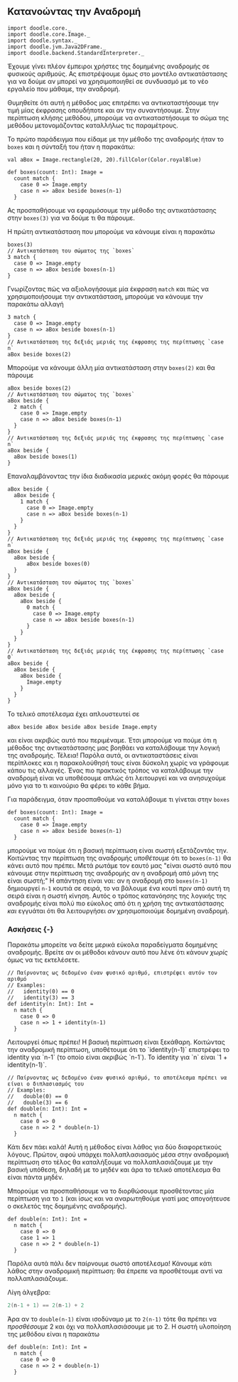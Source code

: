 ## Κατανοώντας την Αναδρομή

```tut:invisible
import doodle.core._
import doodle.core.Image._
import doodle.syntax._
import doodle.jvm.Java2DFrame._
import doodle.backend.StandardInterpreter._
```

Έχουμε γίνει πλέον έμπειροι χρήστες της δομημένης αναδρομής σε φυσικούς αριθμούς.
Ας επιστρέψουμε όμως στο μοντέλο αντικατάστασης για να δούμε αν μπορεί να χρησιμοποιηθεί σε συνδυασμό με το νέο εργαλείο που μάθαμε, την αναδρομή.

Θυμηθείτε ότι αυτή η μέθοδος μας επιτρέπει να αντικαταστήσουμε την τιμή μίας έκφρασης οπουδήποτε και αν την συναντήσουμε.
Στην περίπτωση κλήσης μεθόδου, μπορούμε να αντικαταστήσουμε το σώμα της μεθόδου μετονομάζοντας καταλλήλως τις παραμέτρους.

Το πρώτο παράδειγμα που είδαμε με την μέθοδο της αναδρομής ήταν το `boxes` και η σύνταξή του ήταν η παρακάτω:

```tut:silent
val aBox = Image.rectangle(20, 20).fillColor(Color.royalBlue)

def boxes(count: Int): Image =
  count match {
    case 0 => Image.empty
    case n => aBox beside boxes(n-1)
  }
```

Ας προσπαθήσουμε να εφαρμόσουμε την μέθοδο της αντικατάστασης στην `boxes(3)` για να δούμε τι θα πάρουμε.

Η πρώτη αντικατάσταση που μπορούμε να κάνουμε είναι η παρακάτω

```tut:silent
boxes(3)
// Αντικατάσταση του σώματος της `boxes`
3 match {
  case 0 => Image.empty
  case n => aBox beside boxes(n-1)
}
```

Γνωρίζοντας πώς να αξιολογήσουμε μία έκφραση `match` και πώς να χρησιμοποιήσουμε την αντικατάσταση, μπορούμε να κάνουμε την παρακάτω αλλαγή

```tut:silent
3 match {
  case 0 => Image.empty
  case n => aBox beside boxes(n-1)
}
// Αντικατάσταση της δεξιάς μεριάς της έκφρασης της περίπτωσης `case n`
aBox beside boxes(2)
```

Μπορούμε να κάνουμε άλλη μία αντικατάσταση στην `boxes(2)` και θα πάρουμε

```tut:silent
aBox beside boxes(2)
// Αντικατάσταση του σώματος της `boxes`
aBox beside {
  2 match {
    case 0 => Image.empty
    case n => aBox beside boxes(n-1)
  }
}
// Αντικατάσταση της δεξιάς μεριάς της έκφρασης της περίπτωσης `case n`
aBox beside {
  aBox beside boxes(1)
}
```

Επαναλαμβάνοντας την ίδια διαδικασία μερικές ακόμη φορές θα πάρουμε

```tut:silent
aBox beside {
  aBox beside {
    1 match {
      case 0 => Image.empty
      case n => aBox beside boxes(n-1)
    }
  }
}
// Αντικατάσταση της δεξιάς μεριάς της έκφρασης της περίπτωσης `case n`
aBox beside {
  aBox beside {
      aBox beside boxes(0)
  }
}
// Αντικατάσταση του σώματος της `boxes`
aBox beside {
  aBox beside {
    aBox beside {
      0 match {
        case 0 => Image.empty
        case n => aBox beside boxes(n-1)
      }
    }
  }
}
// Αντικατάσταση της δεξιάς μεριάς της έκφρασης της περίπτωσης `case 0`
aBox beside {
  aBox beside {
    aBox beside {
      Image.empty
    }
  }
}
```

Το τελικό αποτέλεσμα έχει απλουστευτεί σε

```tut:silent
aBox beside aBox beside aBox beside Image.empty
```

και είναι ακριβώς αυτό που περιμέναμε.
Έτσι μπορούμε να πούμε ότι η μέθοδος της αντικατάστασης μας βοηθάει να καταλάβουμε την λογική της αναδρομής.
Τέλεια!
Παρόλα αυτά, οι αντικαταστάσεις είναι περίπλοκες και η παρακολούθησή τους είναι δύσκολη χωρίς να γράφουμε κάπου τις αλλαγές.
Ένας πιο πρακτικός τρόπος να καταλάβουμε την αναδρομή είναι να υποθέσουμε απλώς ότι λειτουργεί και να ανησυχούμε μόνο για το τι καινούριο θα φέρει το κάθε βήμα.

Για παράδειγμα, όταν προσπαθούμε να καταλάβουμε τι γίνεται στην `boxes`

```tut:silent
def boxes(count: Int): Image =
  count match {
    case 0 => Image.empty
    case n => aBox beside boxes(n-1)
  }
```

μπορούμε να πούμε ότι η βασική περίπτωση είναι σωστή εξετάζοντάς την.
Κοιτώντας την περίπτωση της αναδρομής *υποθέτουμε* ότι το `boxes(n-1)` θα κάνει αυτό που πρέπει.
Μετά ρωτάμε τον εαυτό μας "είναι σωστό αυτό που κάνουμε στην περίπτωση της αναδρομής αν η αναδρομή από μόνη της είναι σωστή;"
Η απάντηση είναι ναι: αν η αναδρομή στο `boxes(n-1)` δημιουργεί `n-1` κουτιά σε σειρά, το να βάλουμε ένα κουτί πριν από αυτή τη σειρά είναι η σωστή κίνηση.
Αυτός ο τρόπος κατανόησης της λογικής της αναδρομής είναι πολύ πιο εύκολος από ότι η χρήση της αντικατάστασης *και* εγγυάται ότι θα λειτουργήσει *αν* χρησιμοποιούμε δομημένη αναδρομή.


### Ασκήσεις {-}

Παρακάτω μπορείτε να δείτε μερικά εύκολα παραδείγματα δομημένης αναδρομής.
Βρείτε αν οι μέθοδοι κάνουν αυτό που λένε ότι κάνουν *χωρίς* όμως να τις εκτελέσετε.

```tut:silent
// Παίρνοντας ως δεδομένο έναν φυσικό αριθμό, επιστρέφει αυτόν τον αριθμό
// Examples: 
//   identity(0) == 0
//   identity(3) == 3
def identity(n: Int): Int =
  n match {
    case 0 => 0
    case n => 1 + identity(n-1)
  }
```

<div class="solution">
Λειτουργεί όπως πρέπει!
Η βασική περίπτωση είναι ξεκάθαρη.
Κοιτώντας την αναδρομική περίπτωση, υποθέτουμε ότι το `identity(n-1)` επιστρέφει το identity για `n-1` (το οποίο είναι ακριβώς `n-1`).
Το identity για `n` είναι `1 + identity(n-1)`.
</div>

```tut:silent
// Παίρνοντας ως δεδομένο έναν φυσικό αριθμό, το αποτέλεσμα πρέπει να είναι ο διπλασιασμός του
// Examples: 
//   double(0) == 0
//   double(3) == 6
def double(n: Int): Int =
  n match {
    case 0 => 0
    case n => 2 * double(n-1)
  }
```

<div class="solution">
Κάτι δεν πάει καλά!
Αυτή η μέθοδος είναι λάθος για δύο διαφορετικούς λόγους.
Πρώτον, αφού υπάρχει πολλαπλασιασμός μέσα στην αναδρομική περίπτωση στο τέλος θα καταλήξουμε να πολλαπλασιάζουμε με την βασική υπόθεση, δηλαδή με το μηδέν και άρα το τελικό αποτέλεσμα θα είναι πάντα μηδέν.

Μπορούμε να προσπαθήσουμε να το διορθώσουμε προσθέτοντας μία περίπτωση για το `1` (και ίσως και να αναρωτηθούμε γιατί μας απογοήτευσε ο σκελετός της δομημένης αναδρομής).

```tut:silent
def double(n: Int): Int =
  n match {
    case 0 => 0
    case 1 => 1
    case n => 2 * double(n-1)
  }
```

Παρόλα αυτά πάλι δεν παίρνουμε σωστό αποτέλεσμα! Κάνουμε κάτι λάθος στην αναδρομική περίπτωση: θα έπρεπε να προσθέτουμε αντί να πολλαπλασιάζουμε.

Λίγη άλγεβρα:

```scala
2(n-1 + 1) == 2(n-1) + 2
```

Άρα αν το `double(n-1)` είναι ισοδύναμο με το `2(n-1)` τότε θα πρέπει να *προσθέσουμε* 2 και όχι να πολλαπλασιάσουμε με το 2.
Η σωστή υλοποίηση της μεθόδου είναι η παρακάτω

```tut:silent
def double(n: Int): Int =
  n match {
    case 0 => 0
    case n => 2 + double(n-1)
  }
```
</div>
